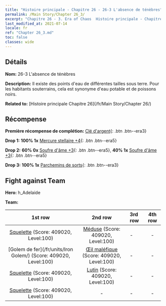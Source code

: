 ```yaml
---
title: "Histoire principale - Chapitre 26 - 26-3 L'absence de ténèbres"
permalink: /Main Story/Chapter 26_3/
excerpt: "Chapitre 26 - 3. Era of Chaos  Histoire principale - Chapitre 26_3. 26-3 L'absence de ténèbres"
last_modified_at: 2021-07-14
locale: fr
ref: "Chapter 26_3.md"
toc: false
classes: wide
---
```


## Détails

 **Nom:** 26-3 L'absence de ténèbres

 **Description:** Il existe des points d'eau de différentes tailles sous terre. Pour les habitants souterrains, cela est synonyme d'eau potable et de poissons noirs.

 **Related to:** [Histoire principale Chapitre 26](/fr/Main Story/Chapter 26/)

## Récompense

 **Première récompense de complétion:** [Clé d'argent](/ItemsFR/con_693/){: .btn .btn--era3}

 **Drop 1:** **100% 1x** [Mercure stellaire +4](/ItemsFR/mat_91/){: .btn .btn--era5}

 **Drop 2:** **60% 0x** [Soufre d'âme +3](/ItemsFR/mat_85/){: .btn .btn--era5}, **40% 1x** [Soufre d'âme +3](/ItemsFR/mat_85/){: .btn .btn--era5}

 **Drop 3:** **100% 1x** [Parchemins de sorts](/ItemsFR/con_694/){: .btn .btn--era3}


## Fight against Team
 **Hero:** h_Adelaide

 **Team:**


  | 1st row | 2nd row | 3rd row | 4th row |
  |:----:|:----:|:----|:----:|
  | [Squelette](/fr/units/Skeleton/) (Score: 409020, Level:100)  | [Méduse](/fr/units/Medusa/) (Score: 409020, Level:100)  | - | - |
  | [Golem de fer](/fr/units/Iron Golem/) (Score: 409020, Level:100)  | [Œil maléfique](/fr/units/Beholder/) (Score: 409020, Level:100)  | - | - |
  | [Squelette](/fr/units/Skeleton/) (Score: 409020, Level:100)  | [Lutin](/fr/units/Gremlin/) (Score: 409020, Level:100)  | - | - |
  | [Squelette](/fr/units/Skeleton/) (Score: 409020, Level:100)  | - | - | - |


